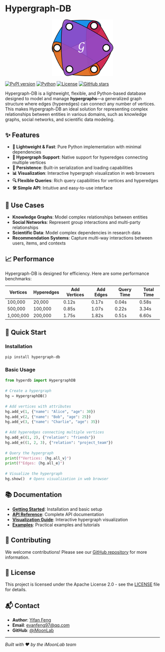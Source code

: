 # Hypergraph-DB

<div align="center">
  <img src="assets/logo.svg" alt="Hypergraph-DB Logo" width="200"/>
</div>

[![PyPI version](https://img.shields.io/pypi/v/hypergraph-db?color=purple)](https://pypi.org/project/hypergraph-db/)
[![Python](https://img.shields.io/pypi/pyversions/hypergraph-db?color=purple)](https://pypi.org/project/hypergraph-db/)
[![License](https://img.shields.io/github/license/iMoonLab/Hypergraph-DB?color=purple)](https://github.com/iMoonLab/Hypergraph-DB/blob/main/LICENSE)
[![GitHub stars](https://img.shields.io/github/stars/iMoonLab/Hypergraph-DB?color=purple)](https://github.com/iMoonLab/Hypergraph-DB)

Hypergraph-DB is a lightweight, flexible, and Python-based database designed to model and manage **hypergraphs**—a generalized graph structure where edges (hyperedges) can connect any number of vertices. This makes Hypergraph-DB an ideal solution for representing complex relationships between entities in various domains, such as knowledge graphs, social networks, and scientific data modeling.

## ✨ Features

- **🚀 Lightweight & Fast**: Pure Python implementation with minimal dependencies
- **🔗 Hypergraph Support**: Native support for hyperedges connecting multiple vertices
- **💾 Persistence**: Built-in serialization and loading capabilities
- **📊 Visualization**: Interactive hypergraph visualization in web browsers
- **🔍 Flexible Queries**: Rich query capabilities for vertices and hyperedges
- **🛠️ Simple API**: Intuitive and easy-to-use interface

## 🎯 Use Cases

- **Knowledge Graphs**: Model complex relationships between entities
- **Social Networks**: Represent group interactions and multi-party relationships
- **Scientific Data**: Model complex dependencies in research data
- **Recommendation Systems**: Capture multi-way interactions between users, items, and contexts

## 📈 Performance

Hypergraph-DB is designed for efficiency. Here are some performance benchmarks:

| Vertices | Hyperedges | Add Vertices | Add Edges | Query Time | Total Time |
|----------|------------|--------------|-----------|------------|------------|
| 100,000  | 20,000     | 0.12s        | 0.17s     | 0.04s      | 0.58s      |
| 500,000  | 100,000    | 0.85s        | 1.07s     | 0.22s      | 3.34s      |
| 1,000,000| 200,000    | 1.75s        | 1.82s     | 0.51s      | 6.60s      |

## 🚀 Quick Start

### Installation

```bash
pip install hypergraph-db
```

### Basic Usage

```python
from hyperdb import HypergraphDB

# Create a hypergraph
hg = HypergraphDB()

# Add vertices with attributes
hg.add_v(1, {"name": "Alice", "age": 30})
hg.add_v(2, {"name": "Bob", "age": 25})
hg.add_v(3, {"name": "Charlie", "age": 35})

# Add hyperedges connecting multiple vertices
hg.add_e((1, 2), {"relation": "friends"})
hg.add_e((1, 2, 3), {"relation": "project_team"})

# Query the hypergraph
print(f"Vertices: {hg.all_v}")
print(f"Edges: {hg.all_e}")

# Visualize the hypergraph
hg.show()  # Opens visualization in web browser
```

## 📚 Documentation

- **[Getting Started](getting-started/installation.md)**: Installation and basic setup
- **[API Reference](api/index.md)**: Complete API documentation  
- **[Visualization Guide](visualization/index.md)**: Interactive hypergraph visualization
- **[Examples](examples/basic-usage.md)**: Practical examples and tutorials

## 🤝 Contributing

We welcome contributions! Please see our [GitHub repository](https://github.com/iMoonLab/Hypergraph-DB) for more information.

## 📄 License

This project is licensed under the Apache License 2.0 - see the [LICENSE](about/license.md) file for details.

## 📬 Contact

- **Author**: [Yifan Feng](https://fengyifan.site/)
- **Email**: evanfeng97@qq.com
- **GitHub**: [@iMoonLab](https://github.com/yifanfeng97)

---

*Built with ❤️ by the iMoonLab team*
